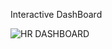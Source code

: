 Interactive DashBoard

![HR DASHBOARD](https://github.com/user-attachments/assets/9608acec-4355-484a-865e-4d1f3159eecf)

